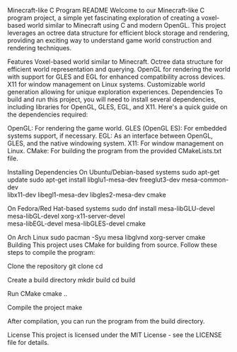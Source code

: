 
Minecraft-like C Program README
Welcome to our Minecraft-like C program project, a simple yet fascinating exploration of creating a voxel-based world similar to Minecraft using C and modern OpenGL. This project leverages an octree data structure for efficient block storage and rendering, providing an exciting way to understand game world construction and rendering techniques.

Features
Voxel-based world similar to Minecraft.
Octree data structure for efficient world representation and querying.
OpenGL for rendering the world with support for GLES and EGL for enhanced compatibility across devices.
X11 for window management on Linux systems.
Customizable world generation allowing for unique exploration experiences.
Dependencies
To build and run this project, you will need to install several dependencies, including libraries for OpenGL, GLES, EGL, and X11. Here's a quick guide on the dependencies required:

OpenGL: For rendering the game world.
GLES (OpenGL ES): For embedded systems support, if necessary.
EGL: As an interface between OpenGL, GLES, and the native windowing system.
X11: For window management on Linux.
CMake: For building the program from the provided CMakeLists.txt file.

Installing Dependencies
On Ubuntu/Debian-based systems
sudo apt-get update
sudo apt-get install libglu1-mesa-dev freeglut3-dev mesa-common-dev \
libx11-dev libegl1-mesa-dev libgles2-mesa-dev cmake

On Fedora/Red Hat-based systems
sudo dnf install mesa-libGLU-devel mesa-libGL-devel xorg-x11-server-devel \
mesa-libEGL-devel mesa-libGLES-devel cmake

On Arch Linux
sudo pacman -Syu mesa libglvnd xorg-server cmake
Building
This project uses CMake for building from source. Follow these steps to compile the program:

Clone the repository
git clone <repository-url>
cd <repository-name>

Create a build directory
mkdir build
cd build

Run CMake
cmake ..

Compile the project
make

After compilation, you can run the program from the build directory.

License
This project is licensed under the MIT License - see the LICENSE file for details.

